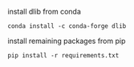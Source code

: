 install dlib from conda
```
conda install -c conda-forge dlib
```

install remaining packages from pip
```
pip install -r requirements.txt
```
